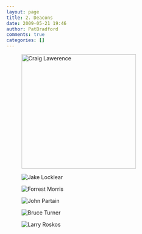 ```yaml
---
layout: page
title: 2. Deacons
date: 2009-05-21 19:46
author: PatBradford
comments: true
categories: []
---
```

<!-- wp:image {"align":"left","id":3940,"height":300,"sizeSlug":"medium","className":"is-style-default"} -->
<div class="wp-block-image is-style-default"><figure class="alignleft size-medium is-resized"><img src="https://www.ascoc.org/wordpress/wp-content/uploads/2022/03/img_2076-269x300.jpg" alt="Craig Lawerence" class="wp-image-3940" height="300"/></figure></div>
<!-- /wp:image -->

<!-- wp:image {"align":"left","id":3915,"sizeSlug":"medium","linkDestination":"none","className":"is-style-default"} -->
<div class="wp-block-image is-style-default"><figure class="alignleft size-medium"><img src="https://www.ascoc.org/wordpress/wp-content/uploads/2022/03/20286950_10212617910375295_4754463123055245850_o-200x300.jpg" alt="Jake Locklear" class="wp-image-3915"/></figure></div>
<!-- /wp:image -->

<!-- wp:image {"align":"left","id":3914,"sizeSlug":"medium"} -->
<div class="wp-block-image"><figure class="alignleft size-medium"><img src="https://www.ascoc.org/wordpress/wp-content/uploads/2022/03/18489480_10211827270049781_6966718531211639941_o-200x300.jpg" alt="Forrest Morris" class="wp-image-3914"/></figure></div>
<!-- /wp:image -->

<!-- wp:image {"align":"left","id":3938,"sizeSlug":"medium"} -->
<div class="wp-block-image"><figure class="alignleft size-medium"><img src="https://www.ascoc.org/wordpress/wp-content/uploads/2022/03/img_2075-256x300.jpg" alt="John Partain" class="wp-image-3938"/></figure></div>
<!-- /wp:image -->

<!-- wp:image {"align":"left","id":3937,"sizeSlug":"medium"} -->
<div class="wp-block-image"><figure class="alignleft size-medium"><img src="https://www.ascoc.org/wordpress/wp-content/uploads/2022/03/img_2073-300x284.jpg" alt="Bruce Turner" class="wp-image-3937"/></figure></div>
<!-- /wp:image -->

<!-- wp:image {"align":"left","id":3930,"sizeSlug":"medium"} -->
<div class="wp-block-image"><figure class="alignleft size-medium"><img src="https://www.ascoc.org/wordpress/wp-content/uploads/2022/03/img_2069-300x286.jpg" alt="Larry Roskos" class="wp-image-3930"/></figure></div>
<!-- /wp:image -->
